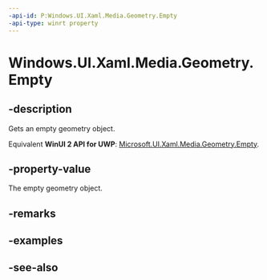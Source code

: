 ```yaml
---
-api-id: P:Windows.UI.Xaml.Media.Geometry.Empty
-api-type: winrt property
---
```


<!-- Property syntax
public Windows.UI.Xaml.Media.Geometry Empty { get; }
-->

# Windows.UI.Xaml.Media.Geometry.Empty

## -description
Gets an empty geometry object.

Equivalent **WinUI 2 API for UWP**: [Microsoft.UI.Xaml.Media.Geometry.Empty](/windows/winui/api/microsoft.ui.xaml.media.geometry.empty).

## -property-value
The empty geometry object.

## -remarks

## -examples

## -see-also

